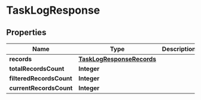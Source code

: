 

# TaskLogResponse


## Properties

Name | Type | Description | Notes
------------ | ------------- | ------------- | -------------
**records** | [**TaskLogResponseRecords**](TaskLogResponseRecords.md) |  | 
**totalRecordsCount** | **Integer** |  | 
**filteredRecordsCount** | **Integer** |  | 
**currentRecordsCount** | **Integer** |  | 



